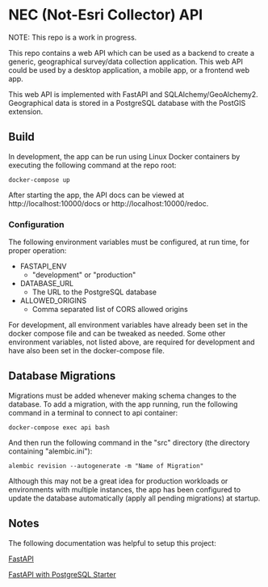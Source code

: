 # NEC (Not-Esri Collector) API
NOTE: This repo is a work in progress.

This repo contains a web API which can be used as a backend to create a generic, geographical survey/data collection
application. This web API could be used by a desktop application, a mobile app, or a frontend web app.

This web API is implemented with FastAPI and SQLAlchemy/GeoAlchemy2. Geographical data is stored in a PostgreSQL
database with the PostGIS extension.

## Build
In development, the app can be run using Linux Docker containers by executing the following command at the repo root:

```docker-compose up```

After starting the app, the API docs can be viewed at http://localhost:10000/docs or http://localhost:10000/redoc.

### Configuration
The following environment variables must be configured, at run time, for proper operation:

* FASTAPI_ENV
  * "development" or "production"
* DATABASE_URL
  * The URL to the PostgreSQL database
* ALLOWED_ORIGINS
  * Comma separated list of CORS allowed origins

For development, all environment variables have already been set in the docker compose file and can
be tweaked as needed. Some other environment variables, not listed above, are required for development and
have also been set in the docker-compose file.

## Database Migrations
Migrations must be added whenever making schema changes to the database. To add a migration, with the app running,
run the following command in a terminal to connect to api container:

```docker-compose exec api bash```

And then run the following command in the "src" directory (the directory containing "alembic.ini"):

```alembic revision --autogenerate -m "Name of Migration"```

Although this may not be a great idea for production workloads or environments with multiple instances, the app
has been configured to update the database automatically (apply all pending migrations) at startup.

## Notes
The following documentation was helpful to setup this project:

[FastAPI](https://fastapi.tiangolo.com/)

[FastAPI with PostgreSQL Starter](https://github.com/tiangolo/full-stack-fastapi-postgresql)
